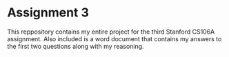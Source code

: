 Assignment 3
============

This reppository contains my entire project for the third Stanford CS106A assignment. Also included is a word document that contains
my answers to the first two questions along with my reasoning.
